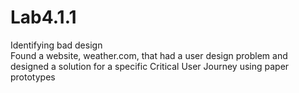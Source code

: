 # Lab4.1.1
Identifying bad design<br/>
Found a website, weather.com, that had a user design problem and designed a solution for a specific Critical User Journey using paper prototypes
